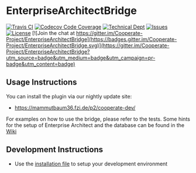 # EnterpriseArchitectBridge

[![Travis CI](https://img.shields.io/travis/Cooperate-Project/EnterpriseArchitectBridge.svg)](https://travis-ci.org/Cooperate-Project/EnterpriseArchitectBridge)
[![Codecov Code Coverage](https://img.shields.io/sonar/https/mammutbaum36.fzi.de/sonar/de.cooperateproject.eabridge:de.cooperateproject.eabridge.main/coverage.svg)](https://mammutbaum36.fzi.de/sonar/drilldown/measures?id=de.cooperateproject.eabridge%3Ade.cooperateproject.eabridge.main&metric=uncovered_lines&highlight=coverage)
[![Technical Dept](https://img.shields.io/sonar/https/mammutbaum36.fzi.de/sonar/de.cooperateproject.eabridge:de.cooperateproject.eabridge.main/tech_debt.svg)](https://mammutbaum36.fzi.de/sonar/overview/debt?id=de.cooperateproject.eabridge%3Ade.cooperateproject.eabridge.main)
[![Issues](https://img.shields.io/github/issues/Cooperate-Project/EnterpriseArchitectBridge.svg)](https://github.com/Cooperate-Project/EnterpriseArchitectBridge/issues)
[![License](https://img.shields.io/github/license/Cooperate-Project/EnterpriseArchitectBridge.svg)](https://raw.githubusercontent.com/Cooperate-Project/EnterpriseArchitectBridge/master/LICENSE)
[![Join the chat at https://gitter.im/Cooperate-Project/EnterpriseArchitectBridge](https://badges.gitter.im/Cooperate-Project/EnterpriseArchitectBridge.svg)](https://gitter.im/Cooperate-Project/EnterpriseArchitectBridge?utm_source=badge&utm_medium=badge&utm_campaign=pr-badge&utm_content=badge)

## Usage Instructions
You can install the plugin via our nightly update site:
* https://mammutbaum36.fzi.de/p2/cooperate-dev/

For examples on how to use the bridge, please refer to the tests. Some hints for the setup of Enterprise Architect and the database can be found in the [Wiki](https://github.com/Cooperate-Project/EnterpriseArchitectBridge/wiki)

## Development Instructions
* Use the [installation file](https://github.com/Cooperate-Project/EnterpriseArchitectBridge/blob/master/DevelopmentEnvironment.p2f) to setup your development environment
